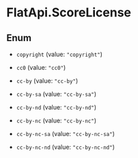 # FlatApi.ScoreLicense

## Enum


* `copyright` (value: `"copyright"`)

* `cc0` (value: `"cc0"`)

* `cc-by` (value: `"cc-by"`)

* `cc-by-sa` (value: `"cc-by-sa"`)

* `cc-by-nd` (value: `"cc-by-nd"`)

* `cc-by-nc` (value: `"cc-by-nc"`)

* `cc-by-nc-sa` (value: `"cc-by-nc-sa"`)

* `cc-by-nc-nd` (value: `"cc-by-nc-nd"`)


